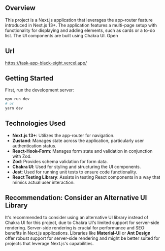 ## Overview

This project is a Next.js application that leverages the app-router feature introduced in Next.js 13+. The application features a multi-page setup with functionality for displaying and adding elements, such as cards or a to-do list. The UI components are built using Chakra UI. Open


## Url

https://task-app-black-eight.vercel.app/

## Getting Started

First, run the development server:

```bash
npm run dev
# or
yarn dev
```

## Technologies Used

- **Next.js 13+**: Utilizes the app-router for navigation.
- **Zustand**: Manages state across the application, particularly user authentication status.
- **React-Hook-Form**: Manages form state and validation in conjunction with Zod.
- **Zod**: Provides schema validation for form data.
- **Chakra UI**: Used for styling and structuring the UI components.
- **Jest**: Used for running unit tests to ensure code functionality.
- **React Testing Library**: Assists in testing React components in a way that mimics actual user interaction.

## Recommendation: Consider an Alternative UI Library

It's recommended to consider using an alternative UI library instead of Chakra UI for this project, due to Chakra UI's limited support for server-side rendering. Server-side rendering is crucial for performance and SEO benefits in Next.js applications. Libraries like **Material-UI** or **Ant Design** offer robust support for server-side rendering and might be better suited for projects that leverage Next.js's capabilities.
